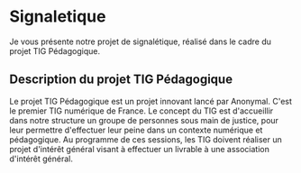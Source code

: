 # Signaletique

Je vous présente notre projet de signalétique, réalisé dans le cadre du projet TIG Pédagogique.

## Description du projet TIG Pédagogique 

Le projet TIG Pédagogique est un projet innovant lancé par Anonymal. C'est le premier TIG numérique de France. Le concept du TIG est d'accueillir dans notre structure un groupe de personnes sous main de justice, pour leur permettre d'effectuer leur peine dans un contexte numérique et pédagogique. Au programme de ces sessions, les TIG doivent réaliser un projet d'intérêt général visant à effectuer un livrable à une association d'intérêt général. 

## 
